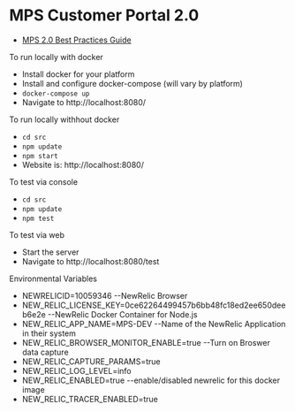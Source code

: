 # MPS Customer Portal 2.0

* [MPS 2.0 Best Practices Guide](https://github.com/LexmarkWeb/mps-ui/wiki)

To run locally with docker
 * Install docker for your platform
 * Install and configure docker-compose (will vary by platform)
 * `docker-compose up`
 * Navigate to http://localhost:8080/

To run locally withhout docker
 * `cd src`
 * `npm update`
 * `npm start`
 * Website is: http://localhost:8080/

To test via console
 * `cd src`
 * `npm update`
 * `npm test`

To test via web
 * Start the server
 * Navigate to http://localhost:8080/test

Environmental Variables
   * NEWRELICID=10059346   --NewRelic Browser
   * NEW_RELIC_LICENSE_KEY=0ce62264499457b6bb48fc18ed2ee650deeb6e2e  --NewRelic Docker Container for Node.js
   * NEW_RELIC_APP_NAME=MPS-DEV   --Name of the NewRelic Application in their system
   * NEW_RELIC_BROWSER_MONITOR_ENABLE=true --Turn on Broswer data capture
   * NEW_RELIC_CAPTURE_PARAMS=true  
   * NEW_RELIC_LOG_LEVEL=info
   * NEW_RELIC_ENABLED=true --enable/disabled newrelic for this docker image
   * NEW_RELIC_TRACER_ENABLED=true
